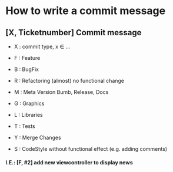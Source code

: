 # How to write a commit message

## [X, Ticketnumber] Commit message

* X : commit type, x ∈ ...
 
* F : Feature

* B : BugFix

* R : Refactoring (almost) no functional change

* M : Meta        Version Bumb, Release, Docs

* G : Graphics

* L : Libraries

* T : Tests

* Y : Merge Changes

* S : CodeStyle without functional effect (e.g. adding comments)


#### I.E.: [F, #2] add new viewcontroller to display news
